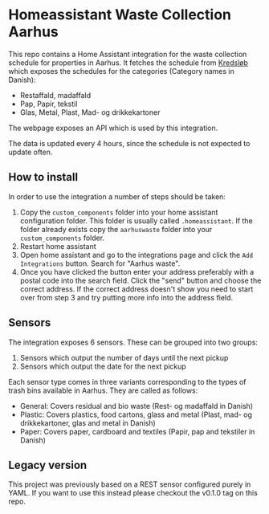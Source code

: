 # Homeassistant Waste Collection Aarhus

This repo contains a Home Assistant integration for the waste collection schedule for properties in Aarhus. It fetches the schedule from [Kredsløb](https://www.kredslob.dk/produkter-og-services/genbrug-og-affald/affaldsbeholdere/toemmekalender) which exposes the schedules for the categories (Category names in Danish):

- Restaffald, madaffald
- Pap, Papir, tekstil
- Glas, Metal, Plast, Mad- og drikkekartoner

The webpage exposes an API which is used by this integration.

The data is updated every 4 hours, since the schedule is not expected to update often.

## How to install

In order to use the integration a number of steps should be taken:

1. Copy the `custom_components` folder into your home assistant configuration folder. This folder is usually called `.homeassistant`. If the folder already exists copy the `aarhuswaste` folder into your `custom_components` folder.
2. Restart home assistant
3. Open home assistant and go to the integrations page and click the `Add Integrations` button. Search for "Aarhus waste".
4. Once you have clicked the button enter your address preferably with a postal code into the search field. Click the "send" button and choose the correct address. If the correct address doesn't show you need to start over from step 3 and try putting more info into the address field.

## Sensors

The integration exposes 6 sensors. These can be grouped into two groups: 

1. Sensors which output the number of days until the next pickup
2. Sensors which output the date for the next pickup

Each sensor type comes in three variants corresponding to the types of trash bins available in Aarhus. They are called as follows:

- General: Covers residual and bio waste (Rest- og madaffald in Danish)
- Plastic: Covers plastics, food cartons, glass and metal (Plast, mad- og drikkekartoner, glas and metal in Danish)
- Paper: Covers paper, cardboard and textiles (Papir, pap and tekstiler in Danish)

## Legacy version

This project was previously based on a REST sensor configured purely in YAML. If you want to use this instead please checkout the v0.1.0 tag on this repo.